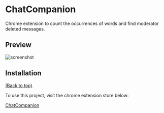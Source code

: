 # ChatCompanion

Chrome extension to count the occurrences of words and find moderator deleted messages.

## Preview

![screenshot](animation.gif)

## Installation
[(Back to top)](#table-of-contents)

To use this project, visit the chrome extension store below:

[ChatCompanion](https://chrome.google.com/webstore/detail/chat-companion/gbpihkmljcgdnfgjakblehabicfcfhjd)
